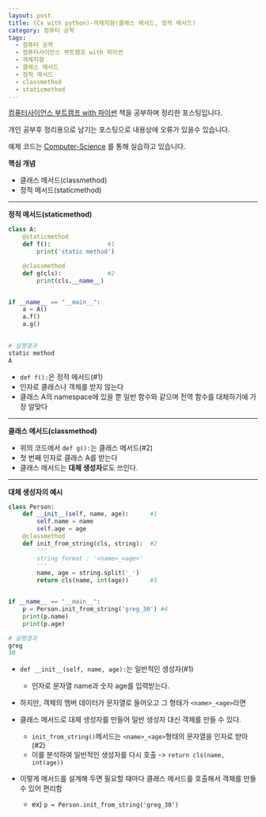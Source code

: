 ```yaml
---
layout: post
title: (Cs with python)-객체지향(클래스 메서드, 정적 메서드) 
category: 컴퓨터 공학
tags:
  - 컴퓨터 공학
  - 컴퓨터사이언스 부트캠프 with 파이썬
  - 객체지향
  - 클래스 메서드
  - 정적 메서드
  - classmethod
  - staticmethod
---
```




[컴퓨터사이언스 부트캠프 with 파이썬](http://www.yes24.com/24/goods/58552941) 책을 공부하며 정리한 포스팅입니다.

개인 공부후 정리용으로 남기는 포스팅으로 내용상에 오류가 있을수 있습니다.

예제 코드는 [Computer-Science](https://github.com/KwonSoonWoo/Computer-Science) 를 통해 실습하고 있습니다.



**핵심 개념**

- 클래스 메서드(classmethod)
- 정적 메서드(staticmethod)

---

**정적 메서드(staticmethod)**

```python
class A:
    @staticmethod
    def f():                #1
        print('static method')

    @classmethod
    def g(cls):             #2
        print(cls.__name__)


if __name__ == "__main__":
    a = A()
    a.f()
    a.g()

    
# 실행결과
static method
A
```

- ```def f():```은 정적 메서드(#1)
- 인자로 클래스나 객체를 받지 않는다
- 클래스 A의 namespace에 있을 뿐 일반 함수와 같으며 전역 함수를 대체하기에 가장 알맞다

---

**클래스 메서드(classmethod)**

- 위의 코드에서 ```def g():```는 클래스 메서드(#2)
- 첫 번째 인자로 클래스 A를 받는다
- 클래스 메서드는 **대체 생성자**로도 쓰인다.

---

**대체 생성자의 예시**

```python
class Person:
    def __init__(self, name, age):      #1
        self.name = name
        self.age = age
    @classmethod
    def init_from_string(cls, string):  #2
        '''
        string format : '<name>_<age>'
        '''
        name, age = string.split('_')
        return cls(name, int(age))      #3


if __name__ == "__main__":
    p = Person.init_from_string('greg_30') #4
    print(p.name)
    print(p.age)

# 실행결과
greg
30
```

- ```def __init__(self, name, age):```는 일반적인 생성자(#1)
  - 인자로 문자열 name과 숫자 age를 입력받는다.
- 하지만, 객체의 멤버 데이터가 문자열로 들어오고 그 형태가 ```<name>_<age>```라면
- 클래스 메서드로 대체 생성자를 만들어 일반 생성자 대신 객체를 만들 수 있다.
  - ```init_from_string()```메서드는 ```<name>_<age>```형태의 문자열을 인자로 받아(#2)
  - 이를 분석하여 일반적인 생성자를 다시 호출 -> ```return cls(name, int(age))```

- 이렇게 메서드를 설계해 두면 필요할 때마다 클래스 메서드를 호출해서 객체를 만들수 있어 편리함
  - ex) ```p = Person.init_from_string('greg_30')```